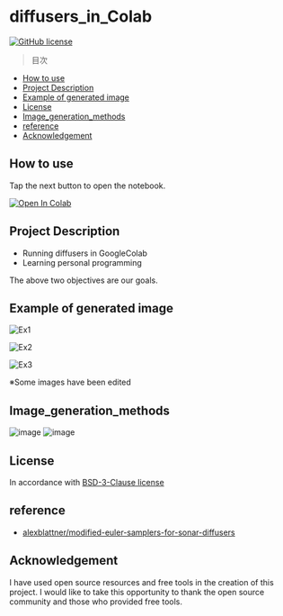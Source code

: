 # diffusers_in_Colab

[![GitHub license](https://img.shields.io/badge/license-Apache-blue.svg)](
https://github.com/suzukimain/diffusers_in_Colab/blob/main/LICENSE)

>目次
+ [How to use](#How_to_use)
+ [Project Description](#Projec_Description)
+ [Example of generated image](#Example_of_generated_image)
+ [License](#License)
+ [Image_generation_methods](#Image_generation_methods)
+ [reference](#reference)
+ [Acknowledgement](#Acknowledgement)

##  How to use<a name = "How_to_use"></a>
Tap the next button to open the notebook.

[![Open In Colab](https://colab.research.google.com/assets/colab-badge.svg)](https://colab.research.google.com/github/suzukimain/diffusers_in_Colab/blob/main/diffusers_in_Colab.ipynb)


##  Project Description<a name = "Projec_Description"></a>
* Running diffusers in GoogleColab
* Learning personal programming

The above two objectives are our goals.

##  Example of generated image<a name = "Example_of_generated_image"></a>

![Ex1](https://github.com/suzukimain/diffusers_in_Colab/assets/131413573/378d35bb-8b35-41b4-a7fd-c7b1f49ac962)

![Ex2](https://github.com/suzukimain/diffusers_in_Colab/assets/131413573/392ea5ef-26f1-437c-a3c9-662fc3436329)

![Ex3](https://github.com/suzukimain/image/assets/131413573/4d97361b-268f-44b3-808e-0c036360d48f)

※Some images have been edited

##  Image_generation_methods<a name = "Image_generation_methods"></a>
![image](https://github.com/suzukimain/diffusers_in_Colab/assets/131413573/d83a98bc-d3db-462d-8bde-9a142d9c369c)
![image](https://github.com/suzukimain/diffusers_in_Colab/assets/131413573/b728aac2-a2b3-468d-991e-6f37cfa6aef7)

## License<a name = "License"></a>
In accordance with [BSD-3-Clause license](LICENSE)

##  reference<a name = "reference"></a>
* [alexblattner/modified-euler-samplers-for-sonar-diffusers](https://github.com/alexblattner/modified-euler-samplers-for-sonar-diffusers)


## Acknowledgement<a name = "Acknowledgement"></a>

I have used open source resources and free tools in the creation of this project. I would like to take this opportunity to thank the open source community and those who provided free tools.


